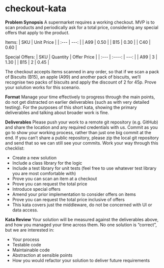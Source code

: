 # checkout-kata

**Problem Synopsis**
A supermarket requires a working checkout. MVP is to scan products and periodically ask for a total price, considering any special offers that apply to the product.

Items:
| SKU      | Unit Price |
| :---     |   ---:     |
| A99      | 0.50       |
| B15      | 0.30       |
| C40      | 0.60       |

Special Offers:
| SKU    | Quantity | Offer Price |
| :---   | :----:   |        ---: |
| A99    | 3        | 1.30        |
| B15    | 2        | 0.45        |

The checkout accepts items scanned in any order, so that if we scan a pack of Biscuits (B15), an apple (A99) and another pack of biscuits, we’ll recognise two packs of biscuits and apply the discount of 2 for 45p. Prove your solution works for this scenario.

**Format**
Manage your time effectively to progress through the main points, do not get distracted on earlier deliverables (such as with very detailed testing). For the purposes of this short kata, showing the primary deliverables and talking about broader work is fine.

**Deliverables**
Please push your work to a remote git repository (e.g. GitHub) and share the location and any required credentials with us. Commit as you go to show your working process, rather than just one big commit at the end. If you can’t share a public repository, please zip the local git repository and send that so we can still see your commits.
Work your way through this checklist:

* Create a new solution
* Include a class library for the logic
* Include a test library for unit tests (feel free to use whatever test library you are most comfortable with)
* Prove you can scan an item at a checkout
* Prove you can request the total price
* Introduce special offers
* Amend your prior implementation to consider offers on items
* Prove you can request the total price inclusive of offers
* This kata covers just the middleware, do not be concerned with UI or data access.

**Kata Review**
Your solution will be measured against the deliverables above, and how you managed your time across them. No one solution is “correct”, but we are interested in:
* Your process
* Testable code
* Maintainable code
* Abstraction at sensible points
* How you would refactor your solution to deliver future requirements
